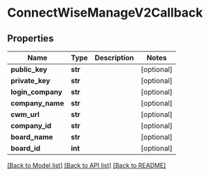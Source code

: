# ConnectWiseManageV2Callback

## Properties
Name | Type | Description | Notes
------------ | ------------- | ------------- | -------------
**public_key** | **str** |  | [optional] 
**private_key** | **str** |  | [optional] 
**login_company** | **str** |  | [optional] 
**company_name** | **str** |  | [optional] 
**cwm_url** | **str** |  | [optional] 
**company_id** | **str** |  | [optional] 
**board_name** | **str** |  | [optional] 
**board_id** | **int** |  | [optional] 

[[Back to Model list]](../README.md#documentation-for-models) [[Back to API list]](../README.md#documentation-for-api-endpoints) [[Back to README]](../README.md)


